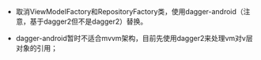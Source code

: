 + 取消ViewModelFactory和RepositoryFactory类，使用dagger-android（注意，基于dagger2但不是dagger2）替换。

+ dagger-android暂时不适合mvvm架构，目前先使用dagger2来处理vm对v层对象的引用；